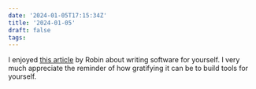 ```yaml
---
date: '2024-01-05T17:15:34Z'
title: '2024-01-05'
draft: false
tags:
---
```


I enjoyed [this article](https://www.robinsloan.com/notes/home-cooked-app/) by Robin about writing software for yourself.
I very much appreciate the reminder of how gratifying it can be to build tools for yourself.

